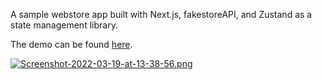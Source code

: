A sample webstore app built with Next.js, fakestoreAPI, and Zustand as a state management library.

The demo can be found [here](https://next-ecommerce-theta-drab.vercel.app/).

[![Screenshot-2022-03-19-at-13-38-56.png](https://i.postimg.cc/9MsBZyYw/Screenshot-2022-03-19-at-13-38-56.png)](https://postimg.cc/cgMYNgjd)